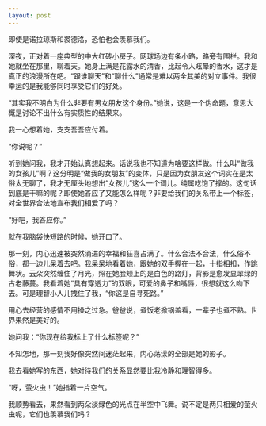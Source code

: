 ```yaml
---
layout: post
---
```


即使是诺拉琼斯和裘德洛，恐怕也会羡慕我们。

深夜，正对着一座典型的中大红砖小房子。网球场边有条小路，路旁有围栏。我和她就坐在那里，聊着天。她身上满是花露水的清香，比起令人眩晕的香水，这才是真正的浪漫所在吧。“跟谁聊天”和“聊什么”通常是难以两全其美的对立事件。我很幸运的是我能够同时享受它们的好处。

“其实我不明白为什么非要有男女朋友这个身份。”她说，这是一个伪命题，意思大概是讨论不出什么有实质性的结果来。

我一心想着她，支支吾吾应付着。

“你说呢？”

听到她问我，我才开始认真想起来。话说我也不知道为啥要这样做。什么叫“做我的女孩儿”啊？这分明是“做我的女朋友”的变体，只是因为女朋友这个词实在是太俗太无聊了，我才无厘头地想出“女孩儿”这么一个词儿。纯属吃饱了撑的。这句话到底是干嘛的呢？即使她答应了又能怎么样呢？非要给我们的关系带上一个标签，对全世界合法地宣布我们相爱了吗？

“好吧，我答应你。”

就在我脑袋快短路的时候，她开口了。

那一刻，内心迅速被突然涌进的幸福和狂喜占满了。什么合法不合法，什么俗不俗，都一边儿呆着去吧。我呆呆地看着她，跟她的双手握在一起，十指相扣，作跳舞状。云朵突然缠住了月光，照在她脸颊上的是白色的路灯，背影是愈发显翠绿的古老藤蔓。我看着她“具有穿透力”的双眼，可爱的鼻子和嘴唇，很想就这么吻下去。可是理智小人儿拽住了我，“你这是自寻死路。”

用心去经营的感情不用操之过急。爸爸说，煮饭老掀锅盖看，一辈子也煮不熟。世界果然是美好的。

她问我：“你现在给我标上了什么标签呢？”

不知怎地，那一刻我好像突然间迷茫起来，内心荡漾的全部是她的影子。

我去看她写的东西，她对待我们的关系显然要比我冷静和理智得多。

“呀，萤火虫！”她指着一片空气。

我顺势看去，果然看到两朵淡绿色的光点在半空中飞舞。说不定是两只相爱的萤火虫呢，它们也羡慕我们吗？
